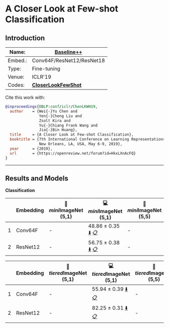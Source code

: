 # A Closer Look at Few-shot Classification
## Introduction
| Name:    | [Baseline++](https://arxiv.org/abs/1904.04232)                          |
|----------|-------------------------------|
| Embed.:  | Conv64F/ResNet12/ResNet18 |
| Type:    | Fine-tuning       |
| Venue:   | ICLR'19                      |
| Codes:   | [**CloserLookFewShot**](https://github.com/wyharveychen/CloserLookFewShot)|

Cite this work with:
```bibtex
@inproceedings{DBLP:conf/iclr/ChenLKWH19,
  author    = {Wei{-}Yu Chen and
               Yen{-}Cheng Liu and
               Zsolt Kira and
               Yu{-}Chiang Frank Wang and
               Jia{-}Bin Huang},
  title     = {A Closer Look at Few-shot Classification},
  booktitle = {7th International Conference on Learning Representations, {ICLR} 2019,
               New Orleans, LA, USA, May 6-9, 2019},
  year      = {2019},
  url       = {https://openreview.net/forum?id=HkxLXnAcFQ}
}
```
---
## Results and Models

**Classification**

|   | Embedding | :book: *mini*ImageNet (5,1) | :computer: *mini*ImageNet (5,1) | :book:*mini*ImageNet (5,5) | :computer: *mini*ImageNet (5,5) | :memo: Comments  |
|---|-----------|--------------------|--------------------|--------------------|--------------------|---|
| 1 | Conv64F | - | 48.86 ± 0.35 [:arrow_down:](https://drive.google.com/drive/folders/1PTrmgQYCeInx4zdbre3a9JSgZM9abMGv?usp=sharing) [:clipboard:](./BaselinePlus-miniImageNet--ravi-Conv64F-Table2.yaml) | - | 63.29 ± 0.30 [:arrow_down:](https://drive.google.com/drive/folders/1PTrmgQYCeInx4zdbre3a9JSgZM9abMGv?usp=sharing) [:clipboard:](./BaselinePlus-miniImageNet--ravi-Conv64F-Table2.yaml) | Table2 |
| 2 | ResNet12 | - | 56.75 ± 0.38 [:arrow_down:](https://drive.google.com/drive/folders/1oU4qepvyfiduzXSAHsD7Bc9paOyCzaGY?usp=sharing) [:clipboard:](./BaselinePlus-miniImageNet--ravi-resnet12-Table2.yaml) | - | 66.36 ± 0.29 [:arrow_down:](https://drive.google.com/drive/folders/1oU4qepvyfiduzXSAHsD7Bc9paOyCzaGY?usp=sharing) [:clipboard:](./BaselinePlus-miniImageNet--ravi-resnet12-Table2.yaml) | Table2 |


|   | Embedding | :book: *tiered*ImageNet (5,1) | :computer: *tiered*ImageNet (5,1) | :book:*tiered*ImageNet (5,5) | :computer: *tiered*ImageNet (5,5) | :memo: Comments  |
|---|-----------|--------------------|--------------------|--------------------|--------------------|---|
| 1 | Conv64F | - | 55.94 ± 0.39 [:arrow_down:](https://drive.google.com/drive/folders/1mV-oD12E-vW_d2VXVvBgNxvIe9Bg9-Xj?usp=sharing) [:clipboard:](./BaselinePlus-tiered_imagenet-Conv64F-Table2.yaml) | - | 73.80 ± 0.32 [:arrow_down:](https://drive.google.com/drive/folders/1mV-oD12E-vW_d2VXVvBgNxvIe9Bg9-Xj?usp=sharing) [:clipboard:](./BaselinePlus-tiered_imagenet-Conv64F-Table2.yaml) | Table2 |
| 2 | ResNet12 | - | 82.25 ± 0.31 [:arrow_down:](https://drive.google.com/drive/folders/1Cl8UAMxVU80YWLY4ZkgR0LG5L7Ys8f4y?usp=sharing) [:clipboard:](./BaselinePlus-tiered_imagenet-resnet12-Table2.yaml) | - | 66.36 ± 0.29 [:arrow_down:](https://drive.google.com/drive/folders/1Cl8UAMxVU80YWLY4ZkgR0LG5L7Ys8f4y?usp=sharing) [:clipboard:](./BaselinePlus-tiered_imagenet-resnet12-Table2.yaml) | Table2 |
